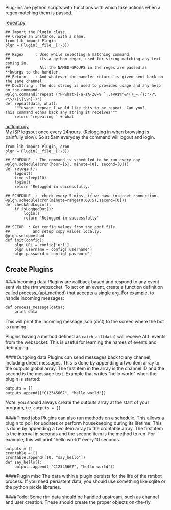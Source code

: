 Plug-ins are python scripts with functions with which take actions when a regex matching them is passed.

[repeat.py](./../example-plugin/repeat/repeat.py)  
```
## Import the Plugin class. 
## Create an instance, with a name.
from lib import Plugin  
plgn = Plugin(__file__[:-3])

## REgex     : Used while selecting a matching command.
##             its a python regex, used for string matching any text coming in.
##             All the NAMED-GROUPS in the regex are passed as **kwargs to the handler.
## Return    : And whatever the handler returns is given sent back on the same channel.
## DocString : The doc string is used to provides usage and any help on the command.
@plgn.command('repeat (?P<what>[-a-zA-Z0-9 `,;!@#$%^&*()_=.{}:"\?\<\>/\[\]\\n]+)')
def repeat(data, what):
    """usage: repeat I would like this to be repeat. Can you?
This command echos back any string it receives"""
    return 'repeating ' + what

```


[actlogin.py](./../example-plugin/actlogin.py)  
My ISP logsout once every 24hours. (Relogging in when browsing is painfully slow).
So at 5am everyday the command will logout and login.
```
from lib import Plugin, cron
plgn = Plugin(__file__[:-3])

## SCHEDULE  : The command is scheduled to be run every day
@plgn.schedule(cron(hour=[5], minute=[0], second=[0]))
def relogin():
    logout()
    time.sleep(10)
    login()
    return 'Relogged in successfully.'

## SCHEDULE  :  check every 5 mins, if we have internet connection.
@plgn.schedule(cron(minute=range(0,60,5),second=[0]))
def checkAndLogin():
    if isLoggedOut():
        login()
        return 'Relogged in successfully'

## SETUP  : Get config values from the conf file.
##          and setup copy values locally.
@plgn.setupmethod
def init(config):
    plgn.URL = config['url']
    plgn.username = config['username']
    plgn.password = config['password']
```


Create Plugins
--------

####Incoming data
Plugins are callback based and respond to any event sent via the rtm websocket. To act on an event, create a function definition called process_(api_method) that accepts a single arg. For example, to handle incoming messages:

    def process_message(data):
        print data

This will print the incoming message json (dict) to the screen where the bot is running.

Plugins having a method defined as ```catch_all(data)``` will receive ALL events from the websocket. This is useful for learning the names of events and debugging.

####Outgoing data
Plugins can send messages back to any channel, including direct messages. This is done by appending a two item array to the outputs global array. The first item in the array is the channel ID and the second is the message text. Example that writes "hello world" when the plugin is started:

    outputs = []
    outputs.append(["C12345667", "hello world"])
        
*Note*: you should always create the outputs array at the start of your program, i.e. ```outputs = []```

####Timed jobs
Plugins can also run methods on a schedule. This allows a plugin to poll for updates or perform housekeeping during its lifetime. This is done by appending a two item array to the crontable array. The first item is the interval in seconds and the second item is the method to run. For example, this will print "hello world" every 10 seconds.

    outputs = []
    crontable = []
    crontable.append([10, "say_hello"])
    def say_hello():
        outputs.append(["C12345667", "hello world"])

####Plugin misc
The data within a plugin persists for the life of the rtmbot process. If you need persistent data, you should use something like sqlite or the python pickle libraries.

####Todo:
Some rtm data should be handled upstream, such as channel and user creation. These should create the proper objects on-the-fly.
